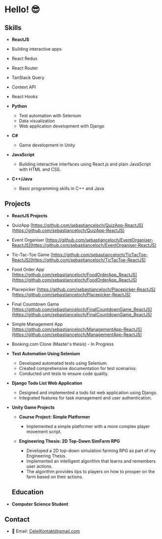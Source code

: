 # Hello! 😎

## Skills

- **ReactJS**
- Building interactive apps
- React Redux
- React Router
- TanStack Query
- Context API
- React Hooks

- **Python**
  - Test automation with Selenium
  - Data visualization
  - Web application development with Django

- **C#**
  - Game development in Unity

- **JavaScript**
  - Building interactive interfaces using React.js and plain JavaScript with HTML and CSS.

- **C++/Java**
  - Basic programming skills in C++ and Java

## Projects

- **ReactJS Projects**
- QuizApp [https://github.com/sebastianceloch/QuizApp-ReactJS](https://github.com/sebastianceloch/QuizApp-ReactJS)
- Event Organiser [https://github.com/sebastianceloch/EventOrganiser-ReactJS](https://github.com/sebastianceloch/EventOrganiser-ReactJS)
- Tic-Tac-Toe Game [https://github.com/sebastianceloch/TicTacToe-ReactJS](https://github.com/sebastianceloch/TicTacToe-ReactJS)
- Food Order App [https://github.com/sebastianceloch/FoodOrderApp_ReactJS](https://github.com/sebastianceloch/FoodOrderApp_ReactJS)
- Placepicker [https://github.com/sebastianceloch/Placepicker-ReactJS](https://github.com/sebastianceloch/Placepicker-ReactJS)
- Final Countdown Game [https://github.com/sebastianceloch/FinalCountdownGame_ReactJS](https://github.com/sebastianceloch/FinalCountdownGame_ReactJS)
- Simple Management App [https://github.com/sebastianceloch/ManagementApp-ReactJS](https://github.com/sebastianceloch/ManagementApp-ReactJS)
- Booking.com Clone (Master's thesis) - In Progress

- **Test Automation Using Selenium**
  - Developed automated tests using Selenium.
  - Created comprehensive documentation for test scenarios.
  - Conducted unit tests to ensure code quality.
 
- **Django Todo List Web Application**
  - Designed and implemented a todo list web application using Django.
  - Integrated features for task management and user authentication.
 
- **Unity Game Projects**
  - **Course Project: Simple Platformer**
    - Implemented a simple platformer with a more complex player movement script.

  - **Engineering Thesis: 2D Top-Down SimFarm RPG**
    - Developed a 2D top-down simulation farming RPG as part of my Engineering Thesis.
    - Implemented an intelligent algorithm that learns and remembers user actions.
    - The algorithm provides tips to players on how to prosper on the farm based on their actions.
   
  ## Education
  
- **Computer Science Student**

## Contact

- 📧 Email: CelejKontakt@gmail.com
